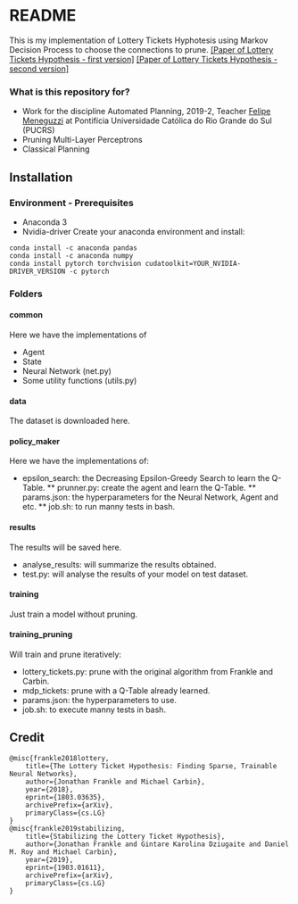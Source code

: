 # README #

This is my implementation of Lottery Tickets Hyphotesis using Markov Decision Process to choose the connections to prune.
[[Paper of Lottery Tickets Hypothesis - first version]](https://arxiv.org/pdf/1803.03635.pdf)
[[Paper of Lottery Tickets Hypothesis - second version]](https://arxiv.org/pdf/1903.01611.pdf)

### What is this repository for? ###

* Work for the discipline Automated Planning, 2019-2, Teacher [Felipe Meneguzzi](https://github.com/meneguzzi) at Pontifícia Universidade Católica do Rio Grande do Sul (PUCRS)
* Pruning Multi-Layer Perceptrons
* Classical Planning

## Installation
### Environment - Prerequisites
* Anaconda 3
* Nvidia-driver
Create your anaconda environment and install:
```
conda install -c anaconda pandas 
conda install -c anaconda numpy 
conda install pytorch torchvision cudatoolkit=YOUR_NVIDIA-DRIVER_VERSION -c pytorch
```
### Folders ###

#### common ####
Here we have the implementations of
* Agent
* State
* Neural Network (net.py)
* Some utility functions (utils.py)

#### data ####
The dataset is downloaded here.

#### policy_maker ####
Here we have the implementations of:
* epsilon_search: the Decreasing Epsilon-Greedy Search to learn the Q-Table.
** prunner.py: create the agent and learn the Q-Table.
** params.json: the hyperparameters for the Neural Network, Agent and etc.
** job.sh: to run manny tests in bash.

#### results ####
The results will be saved here.
* analyse_results: will summarize the results obtained.
* test.py: will analyse the results of your model on test dataset.

#### training ####
Just train a model without pruning.

#### training_pruning ####
Will train and prune iteratively:
* lottery_tickets.py: prune with the original algorithm from Frankle and Carbin.
* mdp_tickets: prune with a Q-Table already learned.
* params.json: the hyperparameters to use.
* job.sh: to execute manny tests in bash.

## Credit
```
@misc{frankle2018lottery,
    title={The Lottery Ticket Hypothesis: Finding Sparse, Trainable Neural Networks},
    author={Jonathan Frankle and Michael Carbin},
    year={2018},
    eprint={1803.03635},
    archivePrefix={arXiv},
    primaryClass={cs.LG}
}
@misc{frankle2019stabilizing,
    title={Stabilizing the Lottery Ticket Hypothesis},
    author={Jonathan Frankle and Gintare Karolina Dziugaite and Daniel M. Roy and Michael Carbin},
    year={2019},
    eprint={1903.01611},
    archivePrefix={arXiv},
    primaryClass={cs.LG}
}
```